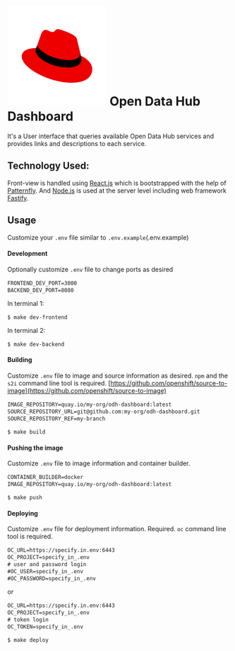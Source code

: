 
![Image](https://github.com/PARTHSONI95/odh-dashboard/blob/master/frontend/public/images/redHat-icon.png "icon") Open Data Hub Dashboard
=======================

It's a User interface that queries available Open Data Hub services and provides links and descriptions to each service.

## Technology Used:

Front-view is handled using [React.js](https://reactjs.org/docs/getting-started.html) which is bootstrapped with the help of [Patternfly](https://www.patternfly.org/v4/). And [Node.js](https://nodejs.org/en/) is used at the server level including web framework [Fastify](https://www.fastify.io/).

## Usage
Customize your `.env` file similar to `.env.example`(.env.example)

#### Development
Optionally customize `.env` file to change ports as desired
```.env
FRONTEND_DEV_PORT=3000
BACKEND_DEV_PORT=8080
```

In terminal 1:
```shell script
$ make dev-frontend
```
In terminal 2:
```shell script
$ make dev-backend
```

#### Building
Customize `.env` file to image and source information as desired. `npm` and the `s2i` command line tool is required.  [https://github.com/openshift/source-to-image](https://github.com/openshift/source-to-image)
```.env
IMAGE_REPOSITORY=quay.io/my-org/odh-dashboard:latest
SOURCE_REPOSITORY_URL=git@github.com:my-org/odh-dashboard.git
SOURCE_REPOSITORY_REF=my-branch
```
```shell script
$ make build
```

#### Pushing the image
Customize `.env` file to image information and container builder.
```.env
CONTAINER_BUILDER=docker
IMAGE_REPOSITORY=quay.io/my-org/odh-dashboard:latest
```
```shell script
$ make push
```

#### Deploying
Customize `.env` file for deployment information.  Required.  `oc` command line tool is required.
```.env
OC_URL=https://specify.in.env:6443
OC_PROJECT=specify_in_.env
# user and password login
#OC_USER=specify_in_.env
#OC_PASSWORD=specify_in_.env
```
or
```.env
OC_URL=https://specify.in.env:6443
OC_PROJECT=specify_in_.env
# token login
OC_TOKEN=specify_in_.env
```

```shell script
$ make deploy
```